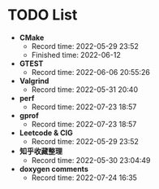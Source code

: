 # TODO List

- **CMake**
  - Record time: 2022-05-29 23:52
  - Finished time: 2022-06-12
- **GTEST**
  - Record time: 2022-06-06 20:55:26
- **Valgrind**
  - Record time: 2022-05-31 20:40
- **perf**
  - Record time: 2022-07-23 18:57
- **gprof**
  - Record time: 2022-07-23 18:57
- **Leetcode & CIG**
  - Record  time: 2022-05-29 23:52
- **知乎收藏整理**
  - Record time: 2022-05-30 23:04:49
- **doxygen comments**
  - Record  time: 2022-07-24 16:35